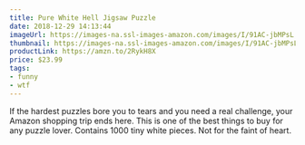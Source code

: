 ```yaml
---
title: Pure White Hell Jigsaw Puzzle
date: 2018-12-29 14:13:44
imageUrl: https://images-na.ssl-images-amazon.com/images/I/91AC-jbMPsL._SX522_.jpg
thumbnail: https://images-na.ssl-images-amazon.com/images/I/91AC-jbMPsL._SR600,315_.jpg
productLink: https://amzn.to/2RykH8X
price: $23.99
tags:
- funny
- wtf
---
```


If the hardest puzzles bore you to tears and you need a real challenge, your Amazon shopping trip ends here.  This is one of the best things to buy for any puzzle lover. Contains 1000 tiny white pieces. Not for the faint of heart.
